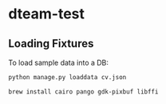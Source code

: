 # dteam-test
## **Loading Fixtures**
To load sample data into a DB:
```bash
python manage.py loaddata cv.json

brew install cairo pango gdk-pixbuf libffi